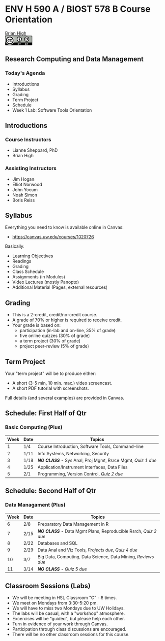 # ENV H 590 A / BIOST 578 B Course Orientation
[Brian High](https://github.com/brianhigh)  
![CC BY-SA 4.0](cc_by-sa_4.png)  

## Research Computing and Data Management

### Today's Agenda

- Introductions
- Syllabus
- Grading
- Term Project
- Schedule
- Week 1 Lab: Software Tools Orientation

## Introductions

### Course Instructors

- Lianne Sheppard, PhD
- Brian High

### Assisting Instructors

- Jim Hogan
- Elliot Norwood
- John Yocum
- Noah Simon
- Boris Reiss

## Syllabus

Everything you need to know is available online in Canvas:

- https://canvas.uw.edu/courses/1020726

Basically:

- Learning Objectives
- Readings
- Grading
- Class Schedule
- Assignments (in Modules)
- Video Lectures (mostly Panopto)
- Additional Material (Pages, external resources)

## Grading

- This is a 2-credit, credit/no-credit course. 
- A grade of 70% or higher is required to receive credit.
- Your grade is based on: 
    - participation (in-lab and on-line, 35% of grade)
    - five online quizzes (30% of grade)
    - a term project (30% of grade)
    - project peer-review (5% of grade)

## Term Project

Your "term project" will be to produce either:

- A short (3-5 min, 10 min. max.) video screencast.
- A short PDF tutorial with screenshots.

Full details (and several examples) are provided in Canvas.

## Schedule: First Half of Qtr

### Basic Computing (Plus)

Week  | Date | Topics
----- | ---- | -------------
1     | 1/4  | Course Introduction, Software Tools, Command-line
2     | 1/11 | Info Systems, Networking, Security
3     | 1/18 | ***NO CLASS*** - Sys Anal, Proj Mgmt, Rsrce Mgmt, *Quiz 1 due*
4     | 1/25 | Application/Instrument Interfaces, Data Files
5     | 2/1  | Programming, Version Control, *Quiz 2 due*

## Schedule: Second Half of Qtr

### Data Managament (Plus)

Week  | Date | Topics
----- | ---- | -------------
6     | 2/8  | Preparatory Data Management in R
7     | 2/15 | ***NO CLASS*** - Data Mgmt Plans, Reproducible Rsrch, *Quiz 3 due*
8     | 2/22 | Databases and SQL
9     | 2/29 | Data Anal and Viz Tools, *Projects due*, *Quiz 4 due*
10    | 3/7  | Big Data, Computing, Data Science, Data Mining, *Reviews due*
11    | 3/14 | ***NO CLASS*** - *Quiz 5 due*

## Classroom Sessions (Labs)

- We will be meeting in HSL Classroom "C" - 8 times.
- We meet on Mondays from 3:30-5:20 pm.
- We will have to miss two Mondays due to UW Holidays.
- The labs will be casual, with a "workshop" atmosphere.
- Excercises will be "guided", but please help each other.
- Turn in evidence of your work through Canvas.
- Participation through class discussions are encouraged.
- There will be no other classroom sessions for this course.

